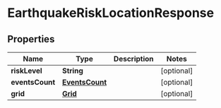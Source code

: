 
# EarthquakeRiskLocationResponse

## Properties
Name | Type | Description | Notes
------------ | ------------- | ------------- | -------------
**riskLevel** | **String** |  |  [optional]
**eventsCount** | [**EventsCount**](EventsCount.md) |  |  [optional]
**grid** | [**Grid**](Grid.md) |  |  [optional]



